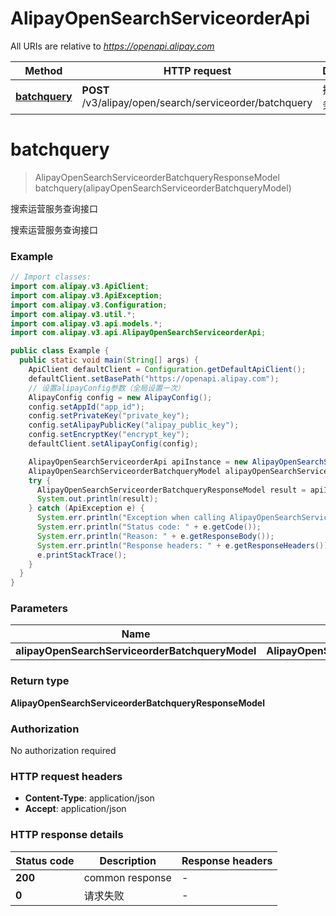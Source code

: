 # AlipayOpenSearchServiceorderApi

All URIs are relative to *https://openapi.alipay.com*

| Method | HTTP request | Description |
|------------- | ------------- | -------------|
| [**batchquery**](AlipayOpenSearchServiceorderApi.md#batchquery) | **POST** /v3/alipay/open/search/serviceorder/batchquery | 搜索运营服务查询接口 |


<a name="batchquery"></a>
# **batchquery**
> AlipayOpenSearchServiceorderBatchqueryResponseModel batchquery(alipayOpenSearchServiceorderBatchqueryModel)

搜索运营服务查询接口

搜索运营服务查询接口

### Example
```java
// Import classes:
import com.alipay.v3.ApiClient;
import com.alipay.v3.ApiException;
import com.alipay.v3.Configuration;
import com.alipay.v3.util.*;
import com.alipay.v3.api.models.*;
import com.alipay.v3.api.AlipayOpenSearchServiceorderApi;

public class Example {
  public static void main(String[] args) {
    ApiClient defaultClient = Configuration.getDefaultApiClient();
    defaultClient.setBasePath("https://openapi.alipay.com");
    // 设置alipayConfig参数（全局设置一次）
    AlipayConfig config = new AlipayConfig();
    config.setAppId("app_id");
    config.setPrivateKey("private_key");
    config.setAlipayPublicKey("alipay_public_key");
    config.setEncryptKey("encrypt_key");
    defaultClient.setAlipayConfig(config);

    AlipayOpenSearchServiceorderApi apiInstance = new AlipayOpenSearchServiceorderApi(defaultClient);
    AlipayOpenSearchServiceorderBatchqueryModel alipayOpenSearchServiceorderBatchqueryModel = new AlipayOpenSearchServiceorderBatchqueryModel(); // AlipayOpenSearchServiceorderBatchqueryModel | 
    try {
      AlipayOpenSearchServiceorderBatchqueryResponseModel result = apiInstance.batchquery(alipayOpenSearchServiceorderBatchqueryModel);
      System.out.println(result);
    } catch (ApiException e) {
      System.err.println("Exception when calling AlipayOpenSearchServiceorderApi#batchquery");
      System.err.println("Status code: " + e.getCode());
      System.err.println("Reason: " + e.getResponseBody());
      System.err.println("Response headers: " + e.getResponseHeaders());
      e.printStackTrace();
    }
  }
}
```

### Parameters

| Name | Type | Description  | Notes |
|------------- | ------------- | ------------- | -------------|
| **alipayOpenSearchServiceorderBatchqueryModel** | **AlipayOpenSearchServiceorderBatchqueryModel**|  | [optional] |

### Return type

**AlipayOpenSearchServiceorderBatchqueryResponseModel**

### Authorization

No authorization required

### HTTP request headers

 - **Content-Type**: application/json
 - **Accept**: application/json

### HTTP response details
| Status code | Description | Response headers |
|-------------|-------------|------------------|
| **200** | common response |  -  |
| **0** | 请求失败 |  -  |

